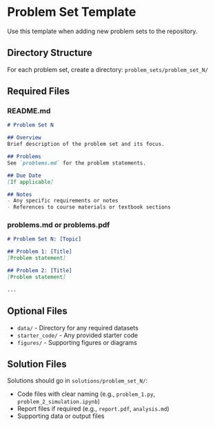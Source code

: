 # Problem Set Template

Use this template when adding new problem sets to the repository.

## Directory Structure

For each problem set, create a directory: `problem_sets/problem_set_N/`

## Required Files

### README.md
```markdown
# Problem Set N

## Overview
Brief description of the problem set and its focus.

## Problems
See `problems.md` for the problem statements.

## Due Date
[If applicable]

## Notes
- Any specific requirements or notes
- References to course materials or textbook sections
```

### problems.md or problems.pdf
```markdown
# Problem Set N: [Topic]

## Problem 1: [Title]
[Problem statement]

## Problem 2: [Title]
[Problem statement]

...
```

## Optional Files

- `data/` - Directory for any required datasets
- `starter_code/` - Any provided starter code
- `figures/` - Supporting figures or diagrams

## Solution Files

Solutions should go in `solutions/problem_set_N/`:
- Code files with clear naming (e.g., `problem_1.py`, `problem_2_simulation.ipynb`)
- Report files if required (e.g., `report.pdf`, `analysis.md`)
- Supporting data or output files
